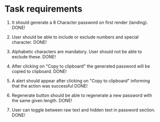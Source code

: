 # Task requirements

1. It should generate a 8 Character password on first render (landing).
DONE!
2. User should be able to include or exclude numbers and special character.
DONE!

3. Alphabetic characters are mandatory. User should not be able to exclude these.
DONE!

4. After clicking on "Copy to clipboard" the generated password will be copied to clipboard.
DONE!


5. A alert should appear after clicking on "Copy to clipboard" informing that the action was successful
DONE!
6. Regenerate button should be able to regenerate a new password with the same given length.
DONE!
7. User can toggle between raw text and hidden text in password section.
DONE!